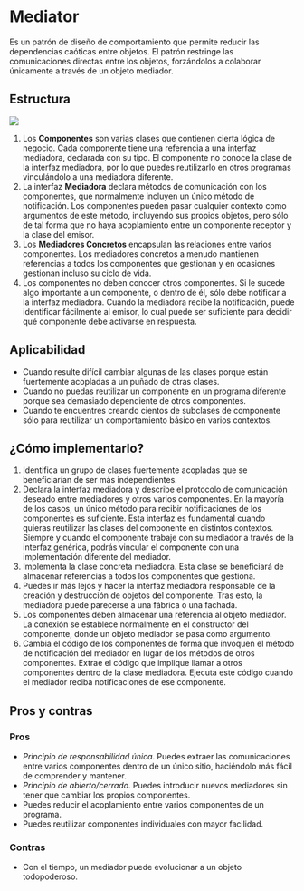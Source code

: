 # Mediator

Es un patrón de diseño de comportamiento que permite reducir las dependencias caóticas entre objetos. El patrón restringe las comunicaciones directas entre los objetos, forzándolos a colaborar únicamente a través de un objeto mediador.

## Estructura

![](https://refactoring.guru/images/patterns/diagrams/mediator/structure.png)

1. Los **Componentes** son varias clases que contienen cierta lógica de negocio. Cada componente tiene una referencia a una interfaz mediadora, declarada con su tipo. El componente no conoce la clase de la interfaz mediadora, por lo que puedes reutilizarlo en otros programas vinculándolo a una mediadora diferente.
2. La interfaz **Mediadora** declara métodos de comunicación con los componentes, que normalmente incluyen un único método de notificación. Los componentes pueden pasar cualquier contexto como argumentos de este método, incluyendo sus propios objetos, pero sólo de tal forma que no haya acoplamiento entre un componente receptor y la clase del emisor.
3. Los **Mediadores Concretos** encapsulan las relaciones entre varios componentes. Los mediadores concretos a menudo mantienen referencias a todos los componentes que gestionan y en ocasiones gestionan incluso su ciclo de vida.
4. Los componentes no deben conocer otros componentes. Si le sucede algo importante a un componente, o dentro de él, sólo debe notificar a la interfaz mediadora. Cuando la mediadora recibe la notificación, puede identificar fácilmente al emisor, lo cual puede ser suficiente para decidir qué componente debe activarse en respuesta.

## Aplicabilidad

- Cuando resulte difícil cambiar algunas de las clases porque están fuertemente acopladas a un puñado de otras clases.
- Cuando no puedas reutilizar un componente en un programa diferente porque sea demasiado dependiente de otros componentes.
- Cuando te encuentres creando cientos de subclases de componente sólo para reutilizar un comportamiento básico en varios contextos.

## ¿Cómo implementarlo?

1. Identifica un grupo de clases fuertemente acopladas que se beneficiarían de ser más independientes.
2. Declara la interfaz mediadora y describe el protocolo de comunicación deseado entre mediadores y otros varios componentes. En la mayoría de los casos, un único método para recibir notificaciones de los componentes es suficiente.
   Esta interfaz es fundamental cuando quieras reutilizar las clases del componente en distintos contextos. Siempre y cuando el componente trabaje con su mediador a través de la interfaz genérica, podrás vincular el componente con una implementación diferente del mediador.
3. Implementa la clase concreta mediadora. Esta clase se beneficiará de almacenar referencias a todos los componentes que gestiona.
4. Puedes ir más lejos y hacer la interfaz mediadora responsable de la creación y destrucción de objetos del componente. Tras esto, la mediadora puede parecerse a una fábrica o una fachada.
5. Los componentes deben almacenar una referencia al objeto mediador. La conexión se establece normalmente en el constructor del componente, donde un objeto mediador se pasa como argumento.
6. Cambia el código de los componentes de forma que invoquen el método de notificación del mediador en lugar de los métodos de otros componentes. Extrae el código que implique llamar a otros componentes dentro de la clase mediadora. Ejecuta este código cuando el mediador reciba notificaciones de ese componente.

## Pros y contras

### Pros

- *Principio de responsabilidad única*. Puedes extraer las comunicaciones entre varios componentes dentro de un único sitio, haciéndolo más fácil de comprender y mantener. 
- *Principio de abierto/cerrado*. Puedes introducir nuevos mediadores sin tener que cambiar los propios componentes. 
- Puedes reducir el acoplamiento entre varios componentes de un programa.
- Puedes reutilizar componentes individuales con mayor facilidad.

### Contras

- Con el tiempo, un mediador puede evolucionar a un objeto todopoderoso.